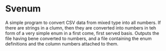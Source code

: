 Svenum
======


A simple program to convert CSV data from mixed type into all numbers.
If there are strings in a clumn, then they are converted into numbers in teh form of a very simple enum in a first come, first served basis. Outputs the file having bene converted to numbers, and a file containing the enum definitions and the column numbers attached to them.